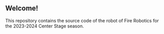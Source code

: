 ## Welcome!
This repository contains the source code of the robot of Fire Robotics for the 2023-2024 Center Stage season.

